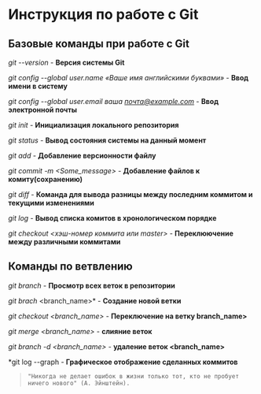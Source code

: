 # Инструкция по работе с Git
## Базовые команды при работе с Git

*git --version*  - **Версия системы Git**

*git config --global user.name «Ваше имя английскими буквами»* - **Ввод имени в систему**

*git config --global user.email ваша почта@example.com* - **Ввод электронной почты**

*git init* - **Инициализация локального репозитория**

*git status* - **Вывод состояния системы на данный момент**

*git add* - **Добавление версионности файлу**

*git commit -m <Some_message>* - **Добавление файлов к комиту(сохранению)**

*git diff* - **Команда для вывода разницы между последним коммитом и текущими изменениями**

*git log* - **Вывод списка комитов в хронологическом порядке**

*git checkout <хэш-номер коммита или master>* - **Переклюючение между различными коммитами**

## Команды по ветвлению

*git branch* - **Просмотр всех веток в репозитории**

*git brach* <branch_name>* - **Создание новой ветки**

*git checkout <branch_name>* - **Переключение на ветку branch_name>**

*git merge <branch_name>* - **слияние веток**

*git branch -d <branch_name>* - **удаление веток <branch_name>**

*git log --graph - **Графическое отображение сделанных коммитов**

><code>"Никогда не делает ошибок в жизни только тот, кто не пробует ничего нового" (А. Эйнштейн).</code>
